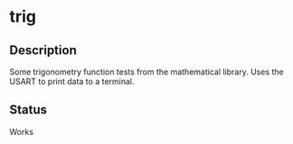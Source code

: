 # trig

## Description

Some trigonometry function tests from the mathematical library.
Uses the USART to print data to a terminal.

## Status

Works
